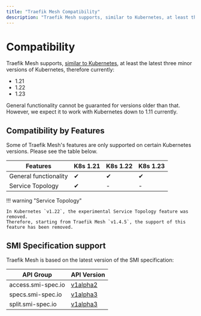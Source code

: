 ```yaml
---
title: "Traefik Mesh Compatibility"
description: "Traefik Mesh supports, similar to Kubernetes, at least the latest three minor versions of Kubernetes. Read the documentation to learn more."
---
```


# Compatibility

Traefik Mesh supports, [similar to Kubernetes](https://kubernetes.io/docs/setup/release/version-skew-policy/#supported-versions), at least the latest three minor versions of Kubernetes, therefore currently:

* 1.21
* 1.22
* 1.23

General functionality cannot be guaranted for versions older than that. However, we expect it to work with Kubernetes down to 1.11 currently.

## Compatibility by Features

Some of Traefik Mesh's features are only supported on certain Kubernetes versions. 
Please see the table below.

| Features              | K8s 1.21 | K8s 1.22 | K8s 1.23 |
|-----------------------|----------|----------|----------|
| General functionality | ✔        | ✔        | ✔        |
| Service Topology      | ✔        | -        | -        |

!!! warning "Service Topology"

    In Kubernetes `v1.22`, the experimental Service Topology feature was removed.
    Therefore, starting from Traefik Mesh `v1.4.5`, the support of this feature has been removed.

## SMI Specification support

Traefik Mesh is based on the latest version of the SMI specification:

| API Group          | API Version                                                                                                             |
|--------------------|-------------------------------------------------------------------------------------------------------------------------|
| access.smi-spec.io | [v1alpha2](https://github.com/servicemeshinterface/smi-spec/blob/main/apis/traffic-access/v1alpha2/traffic-access.md) |
| specs.smi-spec.io  | [v1alpha3](https://github.com/servicemeshinterface/smi-spec/blob/main/apis/traffic-specs/v1alpha3/traffic-specs.md)   |
| split.smi-spec.io  | [v1alpha3](https://github.com/servicemeshinterface/smi-spec/blob/main/apis/traffic-split/v1alpha3/traffic-split.md)   |

